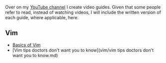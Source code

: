 Over on my [YouTube channel](https://youtube.com/@bcionescu) I create video guides. Given that some people refer to read, instead of watching videos, I will include the written version of each guide, where applicable, here.

## Vim
- [Basics of Vim](vim/basics-of-vim.md)
- [Vim tips doctors don't want you to know](vim/vim tips doctors don't want you to know.md)
